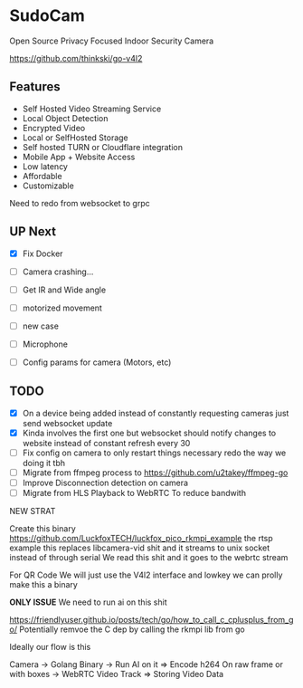# SudoCam
Open Source Privacy Focused Indoor Security Camera

https://github.com/thinkski/go-v4l2
## Features
 - Self Hosted Video Streaming Service
 - Local Object Detection
 - Encrypted Video
 - Local or SelfHosted Storage
 - Self hosted TURN or Cloudflare integration
 - Mobile App + Website Access 
 - Low latency
 - Affordable
 - Customizable

Need to redo from websocket to grpc

## UP Next

 - [X] Fix Docker
 - [ ] Camera crashing...
 - [ ] Get IR and Wide angle
 - [ ] motorized movement
 - [ ] new case
 - [ ] Microphone
 - [ ] Config params for camera (Motors, etc)


 

 ## TODO
 - [X] On a device being added instead of constantly requesting cameras just send websocket update
 - [X] Kinda involves the first one but websocket should notify changes to website instead of constant refresh every 30
 - [ ] Fix config on camera to only restart things necessary redo the way we doing it tbh
 - [ ] Migrate from ffmpeg process to https://github.com/u2takey/ffmpeg-go
 - [ ] Improve Disconnection detection on camera
 - [ ] Migrate from HLS Playback to WebRTC To reduce bandwith 

 NEW STRAT


 Create this binary https://github.com/LuckfoxTECH/luckfox_pico_rkmpi_example the rtsp example
 this replaces libcamera-vid shit and it streams to unix socket instead of through serial
 We read this shit and it goes to the webrtc stream

 For QR Code We will just use the V4l2 interface and lowkey we can prolly make this a binary 


 **ONLY ISSUE** 
 We need to run ai on this shit


 https://friendlyuser.github.io/posts/tech/go/how_to_call_c_cplusplus_from_go/
 Potentially remvoe the C dep by calling the rkmpi lib from go

 Ideally our flow is this


 Camera -> Golang Binary -> Run AI on it => Encode h264 On raw frame or with boxes ->  WebRTC Video Track
                                                                                    \=> Storing Video Data